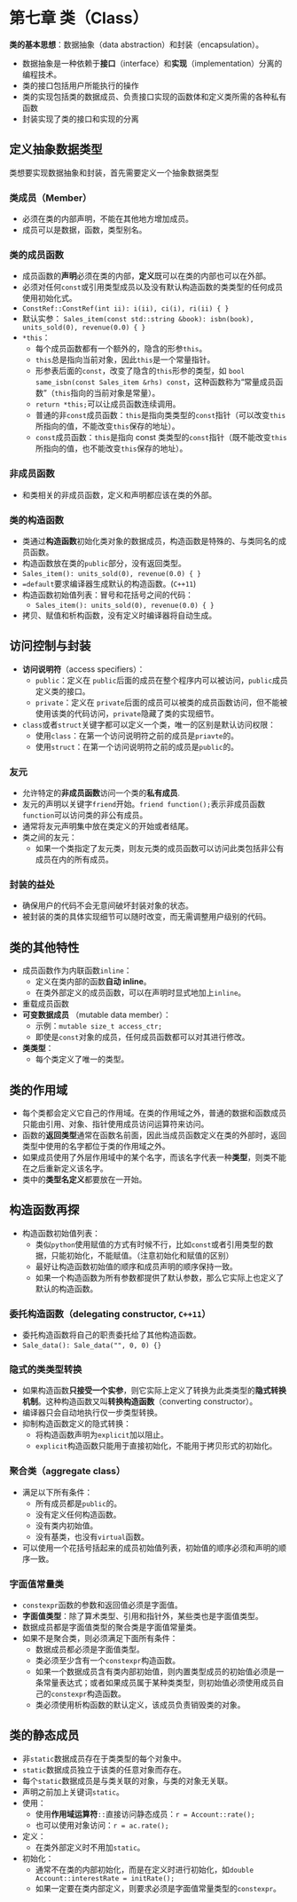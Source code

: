 # 第七章 类（Class）

**类的基本思想**：数据抽象（data abstraction）和封装（encapsulation）。
  - 数据抽象是一种依赖于**接口**（interface）和**实现**（implementation）分离的编程技术。
  - 类的接口包括用户所能执行的操作
  - 类的实现包括类的数据成员、负责接口实现的函数体和定义类所需的各种私有函数
  - 封装实现了类的接口和实现的分离


## 定义抽象数据类型

类想要实现数据抽象和封装，首先需要定义一个抽象数据类型

### 类成员（Member）

- 必须在类的内部声明，不能在其他地方增加成员。
- 成员可以是数据，函数，类型别名。

### 类的成员函数

- 成员函数的**声明**必须在类的内部，**定义**既可以在类的内部也可以在外部。
- 必须对任何`const`或引用类型成员以及没有默认构造函数的类类型的任何成员使用初始化式。
- `ConstRef::ConstRef(int ii): i(ii), ci(i), ri(ii) { }`
- 默认实参： `Sales_item(const std::string &book): isbn(book), units_sold(0), revenue(0.0) { }`
- `*this`：
  - 每个成员函数都有一个额外的，隐含的形参`this`。
  - `this`总是指向当前对象，因此`this`是一个常量指针。
  - 形参表后面的`const`，改变了隐含的`this`形参的类型，如 `bool same_isbn(const Sales_item &rhs) const`，这种函数称为“常量成员函数”（`this`指向的当前对象是常量）。
  - `return *this;`可以让成员函数连续调用。
  - 普通的非`const`成员函数：`this`是指向类类型的`const`指针（可以改变`this`所指向的值，不能改变`this`保存的地址）。
  - `const`成员函数：`this`是指向 const 类类型的`const`指针（既不能改变`this`所指向的值，也不能改变`this`保存的地址）。

### 非成员函数

- 和类相关的非成员函数，定义和声明都应该在类的外部。

### 类的构造函数

- 类通过**构造函数**初始化类对象的数据成员，构造函数是特殊的、与类同名的成员函数。
- 构造函数放在类的`public`部分，没有返回类型。
- `Sales_item(): units_sold(0), revenue(0.0) { }`
- `=default`要求编译器生成默认的构造函数。(`C++11`)
- 构造函数初始值列表：冒号和花括号之间的代码：
  - `Sales_item(): units_sold(0), revenue(0.0) { }`
- 拷贝、赋值和析构函数，没有定义时编译器将自动生成。

## 访问控制与封装

- **访问说明符**（access specifiers）：
  - `public`：定义在 `public`后面的成员在整个程序内可以被访问，`public`成员定义类的接口。
  - `private`：定义在 `private`后面的成员可以被类的成员函数访问，但不能被使用该类的代码访问，`private`隐藏了类的实现细节。
- `class`或者`struct`关键字都可以定义一个类，唯一的区别是默认访问权限：
  - 使用`class`：在第一个访问说明符之前的成员是`priavte`的。
  - 使用`struct`：在第一个访问说明符之前的成员是`public`的。

### 友元

- 允许特定的**非成员函数**访问一个类的**私有成员**.
- 友元的声明以关键字`friend`开始。`friend function();`表示非成员函数`function`可以访问类的非公有成员。
- 通常将友元声明集中放在类定义的开始或者结尾。
- 类之间的友元：
  - 如果一个类指定了友元类，则友元类的成员函数可以访问此类包括非公有成员在内的所有成员。

### 封装的益处

- 确保用户的代码不会无意间破坏封装对象的状态。
- 被封装的类的具体实现细节可以随时改变，而无需调整用户级别的代码。

## 类的其他特性

- 成员函数作为内联函数`inline`：
  - 定义在类内部的函数**自动 inline**。
  - 在类外部定义的成员函数，可以在声明时显式地加上`inline`。
- 重载成员函数
- **可变数据成员** （mutable data member）：
  - 示例：`mutable size_t access_ctr;`
  - 即使是`const`对象的成员，任何成员函数都可以对其进行修改。
- **类类型**：
  - 每个类定义了唯一的类型。

## 类的作用域

- 每个类都会定义它自己的作用域。在类的作用域之外，普通的数据和函数成员只能由引用、对象、指针使用成员访问运算符来访问。
- 函数的**返回类型**通常在函数名前面，因此当成员函数定义在类的外部时，返回类型中使用的名字都位于类的作用域之外。
- 如果成员使用了外层作用域中的某个名字，而该名字代表一种**类型**，则类不能在之后重新定义该名字。
- 类中的**类型名定义**都要放在一开始。

## 构造函数再探

- 构造函数初始值列表：
  - 类似`python`使用赋值的方式有时候不行，比如`const`或者引用类型的数据，只能初始化，不能赋值。（注意初始化和赋值的区别）
  - 最好让构造函数初始值的顺序和成员声明的顺序保持一致。
  - 如果一个构造函数为所有参数都提供了默认参数，那么它实际上也定义了默认的构造函数。

### 委托构造函数（delegating constructor, `C++11`）

- 委托构造函数将自己的职责委托给了其他构造函数。
- `Sale_data(): Sale_data("", 0, 0) {}`

### 隐式的类类型转换

- 如果构造函数**只接受一个实参**，则它实际上定义了转换为此类类型的**隐式转换机制**。这种构造函数又叫**转换构造函数**（converting constructor）。
- 编译器只会自动地执行仅一步类型转换。
- 抑制构造函数定义的隐式转换：
  - 将构造函数声明为`explicit`加以阻止。
  - `explicit`构造函数只能用于直接初始化，不能用于拷贝形式的初始化。

### 聚合类（aggregate class）

- 满足以下所有条件：
  - 所有成员都是`public`的。
  - 没有定义任何构造函数。
  - 没有类内初始值。
  - 没有基类，也没有`virtual`函数。
- 可以使用一个花括号括起来的成员初始值列表，初始值的顺序必须和声明的顺序一致。

### 字面值常量类

- `constexpr`函数的参数和返回值必须是字面值。
- **字面值类型**：除了算术类型、引用和指针外，某些类也是字面值类型。
- 数据成员都是字面值类型的聚合类是字面值常量类。
- 如果不是聚合类，则必须满足下面所有条件：
  - 数据成员都必须是字面值类型。
  - 类必须至少含有一个`constexpr`构造函数。
  - 如果一个数据成员含有类内部初始值，则内置类型成员的初始值必须是一条常量表达式；或者如果成员属于某种类类型，则初始值必须使用成员自己的`constexpr`构造函数。
  - 类必须使用析构函数的默认定义，该成员负责销毁类的对象。

## 类的静态成员

- 非`static`数据成员存在于类类型的每个对象中。
- `static`数据成员独立于该类的任意对象而存在。
- 每个`static`数据成员是与类关联的对象，与类的对象无关联。
- 声明之前加上关键词`static`。
- 使用：
  - 使用**作用域运算符**`::`直接访问静态成员：`r = Account::rate();`
  - 也可以使用对象访问：`r = ac.rate();`
- 定义：
  - 在类外部定义时不用加`static`。
- 初始化：
  - 通常不在类的内部初始化，而是在定义时进行初始化，如`double Account::interestRate = initRate();`
  - 如果一定要在类内部定义，则要求必须是字面值常量类型的`constexpr`。
